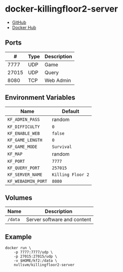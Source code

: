 docker-killingfloor2-server
===========================

- [GitHub](https://github.com/nvllsvm/docker-killingfloor2-server)
- [Docker Hub](https://hub.docker.com/r/nvllsvm/killingfloor2-server)

Ports
-----

| #     | Type | Description |
|-------|------|-------------|
| 7777  | UDP  | Game        |
| 27015 | UDP  | Query       |
| 8080  | TCP  | Web Admin   |

Environment Variables
---------------------

| Name               | Default            |
|--------------------|--------------------|
| `KF_ADMIN_PASS`    | random             |
| `KF_DIFFICULTY`    | `0`                |
| `KF_ENABLE_WEB`    | `false`            |
| `KF_GAME_LENGTH`   | `0`                |
| `KF_GAME_MODE`     | `Survival`         |
| `KF_MAP`           | random             |
| `KF_PORT`          | `7777`             |
| `KF_QUERY_PORT`    | `257015`           |
| `KF_SERVER_NAME`   | `Killing Floor 2`  |
| `KF_WEBADMIN_PORT` | `8080`             |

Volumes
-------

| Name    | Description                 |
|---------|-----------------------------|
| `/data` | Server software and content |


Example
-------

```
docker run \
    -p 7777:7777/udp \
    -p 27015:27015/udp \
    -v $HOME/kf2:/data \
    nvllsvm/killingfloor2-server
```
